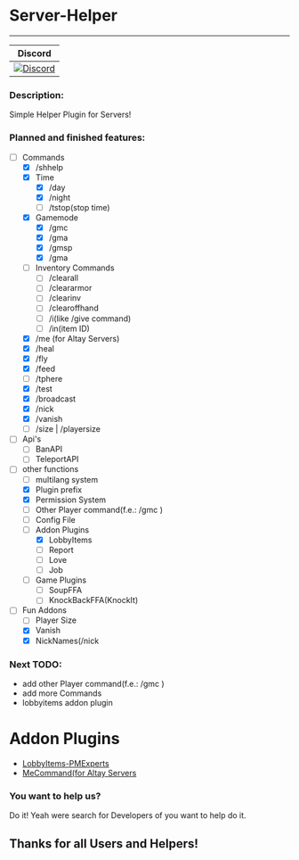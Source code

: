 # Server-Helper
---
| Discord |
| :-----: |
[![Discord](https://img.shields.io/badge/chat-on%20discord-7289da.svg)](https://discord.gg/M7aQfm) |

### Description:
Simple Helper Plugin for Servers!

### Planned and finished features:
- [ ] Commands
    - [x] /shhelp
    - [x] Time
    	- [x] /day
    	- [x] /night
    	- [ ] /tstop(stop time)
    - [x] Gamemode
		- [x] /gmc
    	- [x] /gma
    	- [x] /gmsp
    	- [x] /gma
    - [ ] Inventory Commands
    	- [ ] /clearall
    	- [ ] /cleararmor
    	- [ ] /clearinv
    	- [ ] /clearoffhand
    	- [ ] /i(like /give command)
    	- [ ] /in(item ID)
    - [x] /me (for Altay Servers)
    - [x] /heal
    - [x] /fly
    - [x] /feed
    - [ ] /tphere
    - [x] /test
    - [x] /broadcast
    - [x] /nick
    - [x] /vanish 
    - [ ] /size | /playersize
- [ ] Api's
    - [ ] BanAPI
    - [ ] TeleportAPI
- [ ] other functions
    - [ ] multilang system
    - [x] Plugin prefix
    - [x] Permission System
    - [ ] Other Player command(f.e.: /gmc <Player>)
    - [ ] Config File
    - [ ] Addon Plugins
        - [x] LobbyItems
        - [ ] Report
        - [ ] Love
        - [ ] Job
    - [ ] Game Plugins
    	- [ ] SoupFFA
    	- [ ] KnockBackFFA(KnockIt)
- [ ] Fun Addons
    - [ ] Player Size
    - [x] Vanish
    - [x] NickNames(/nick <nickname>

### Next TODO:
- add other Player command(f.e.: /gmc <Player>)
- add more Commands
- lobbyitems addon plugin

# Addon Plugins
- [LobbyItems-PMExperts](https://github.com/PMExpertsDE/LobbyItems-PMExperts)
- [MeCommand(for Altay Servers](https://github.com/PMExpertsDE/MeCommand)

### You want to help us?
Do it! Yeah were search for Developers of you want to help do it.

## Thanks for all Users and Helpers!
